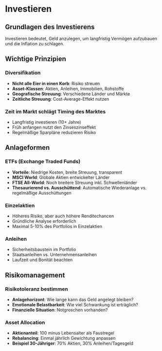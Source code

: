 # Investieren

## Grundlagen des Investierens

Investieren bedeutet, Geld anzulegen, um langfristig Vermögen aufzubauen und die Inflation zu schlagen.

## Wichtige Prinzipien

### Diversifikation
- **Nicht alle Eier in einen Korb**: Risiko streuen
- **Asset-Klassen**: Aktien, Anleihen, Immobilien, Rohstoffe
- **Geografische Streuung**: Verschiedene Länder und Märkte
- **Zeitliche Streuung**: Cost-Average-Effekt nutzen

### Zeit im Markt schlägt Timing des Marktes
- Langfristig investieren (10+ Jahre)
- Früh anfangen nutzt den Zinseszinseffekt
- Regelmäßige Sparpläne reduzieren Risiko

## Anlageformen

### ETFs (Exchange Traded Funds)
- **Vorteile**: Niedrige Kosten, breite Streuung, transparent
- **MSCI World**: Globale Aktien entwickelter Länder
- **FTSE All-World**: Noch breitere Streuung inkl. Schwellenländer
- **Thesaurierend vs. Ausschüttend**: Automatische Wiederanlage vs. regelmäßige Ausschüttungen

### Einzelaktien
- Höheres Risiko, aber auch höhere Renditechancen
- Gründliche Analyse erforderlich
- Maximal 5-10% des Portfolios in Einzelaktien

### Anleihen
- Sicherheitsbaustein im Portfolio
- Staatsanleihen vs. Unternehmensanleihen
- Laufzeit und Bonität beachten

## Risikomanagement

### Risikotoleranz bestimmen
- **Anlagehorizont**: Wie lange kann das Geld angelegt bleiben?
- **Emotionale Belastbarkeit**: Wie viel Schwankung ist erträglich?
- **Finanzielle Situation**: Notgroschen vorhanden?

### Asset Allocation
- **Aktienanteil**: 100 minus Lebensalter als Faustregel
- **Rebalancing**: Einmal jährlich Gewichtung anpassen
- **Beispiel 30-Jähriger**: 70% Aktien, 30% Anleihen/Tagesgeld 